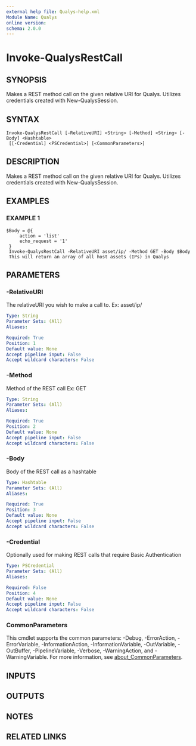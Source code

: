 ```yaml
---
external help file: Qualys-help.xml
Module Name: Qualys
online version:
schema: 2.0.0
---
```


# Invoke-QualysRestCall

## SYNOPSIS
Makes a REST method call on the given relative URI for Qualys.
Utilizes credentials created with New-QualysSession.

## SYNTAX

```
Invoke-QualysRestCall [-RelativeURI] <String> [-Method] <String> [-Body] <Hashtable>
 [[-Credential] <PSCredential>] [<CommonParameters>]
```

## DESCRIPTION
Makes a REST method call on the given relative URI for Qualys.
Utilizes credentials created with New-QualysSession.

## EXAMPLES

### EXAMPLE 1
```
$Body = @{
     action = 'list'
     echo_request = '1'
 }
 Invoke-QualysRestCall -RelativeURI asset/ip/ -Method GET -Body $Body
 This will return an array of all host assets (IPs) in Qualys
```

## PARAMETERS

### -RelativeURI
The relativeURI you wish to make a call to.
Ex: asset/ip/

```yaml
Type: String
Parameter Sets: (All)
Aliases:

Required: True
Position: 1
Default value: None
Accept pipeline input: False
Accept wildcard characters: False
```

### -Method
Method of the REST call Ex: GET

```yaml
Type: String
Parameter Sets: (All)
Aliases:

Required: True
Position: 2
Default value: None
Accept pipeline input: False
Accept wildcard characters: False
```

### -Body
Body of the REST call as a hashtable

```yaml
Type: Hashtable
Parameter Sets: (All)
Aliases:

Required: True
Position: 3
Default value: None
Accept pipeline input: False
Accept wildcard characters: False
```

### -Credential
Optionally used for making REST calls that require Basic Authentication

```yaml
Type: PSCredential
Parameter Sets: (All)
Aliases:

Required: False
Position: 4
Default value: None
Accept pipeline input: False
Accept wildcard characters: False
```

### CommonParameters
This cmdlet supports the common parameters: -Debug, -ErrorAction, -ErrorVariable, -InformationAction, -InformationVariable, -OutVariable, -OutBuffer, -PipelineVariable, -Verbose, -WarningAction, and -WarningVariable. For more information, see [about_CommonParameters](http://go.microsoft.com/fwlink/?LinkID=113216).

## INPUTS

## OUTPUTS

## NOTES

## RELATED LINKS

